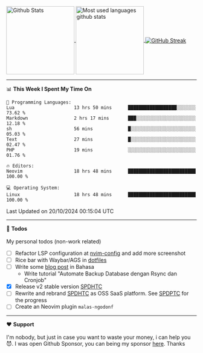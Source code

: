 <a href="https://github.com/anuraghazra/github-readme-stats">
  <img 
        height=180
        align="center" 
        src="https://github-readme-stats.vercel.app/api?username=rizkyilhampra&rank_icon=github&show_icons=true&theme=catppuccin_mocha&hide_border=true&include_all_commits=true&count_private=true&card_width=270" 
        alt="Github Stats" 
    />
</a>
<a href="https://github.com/anuraghazra/github-readme-stats">
  <img 
        height=180
        align="center" 
        src="https://github-readme-stats.vercel.app/api/top-langs/?username=rizkyilhampra&layout=compact&theme=catppuccin_mocha&hide_border=true&langs_count=8" 
        alt="Most used languages github stats" 
    />
</a>
<a href="https://git.io/streak-stats"><img src="https://streak-stats.demolab.com?user=rizkyilhampra&theme=catppuccin-mocha&hide_border=true" align="center" alt="GitHub Streak" /></a>

---

<!--START_SECTION:waka-->
📊 **This Week I Spent My Time On** 

```text
💬 Programming Languages: 
Lua                      13 hrs 50 mins      ██████████████████░░░░░░░   73.62 % 
Markdown                 2 hrs 17 mins       ███░░░░░░░░░░░░░░░░░░░░░░   12.18 % 
sh                       56 mins             █░░░░░░░░░░░░░░░░░░░░░░░░   05.03 % 
Text                     27 mins             █░░░░░░░░░░░░░░░░░░░░░░░░   02.47 % 
PHP                      19 mins             ░░░░░░░░░░░░░░░░░░░░░░░░░   01.76 % 

🔥 Editors: 
Neovim                   18 hrs 48 mins      █████████████████████████   100.00 % 

💻 Operating System: 
Linux                    18 hrs 48 mins      █████████████████████████   100.00 % 
```


 Last Updated on 20/10/2024 00:15:04 UTC
<!--END_SECTION:waka-->

---

📒 **Todos**
<br>
<br>
My personal todos (non-work related)
- [ ] Refactor LSP configuration at [nvim-config](https://github.com/rizkyilhampra/nvim-config) and add more screenshot
- [ ] Rice bar with Waybar/AGS in [dotfiles](https://github.com/rizkyilhampra/dotfilesv2)
- [ ] Write some [blog post](https://github.com/rizkyilhampra/rizkyilhampra.github.io) in Bahasa
  - Write tutorial "Automate Backup Database dengan Rsync dan Cronjob"
- [x] Release v2 stable version [SPDHTC](https://github.com/rizkyilhampra/spdhtc)
- [ ] Rewrite and rebrand [SPDHTC](https://github.com/rizkyilhampra/spdhtc) as OSS SaaS platform. See [SPDPTC](https://github.com/SPDPTC/SPDPTC) for the progress
- [ ] Create an Neovim plugin `malas-ngodonf`

---

♥️  **Support**
<br>
<br>
I'm nobody, but just in case you want to waste your money, i can help you 😈. I was open Github Sponsor, you can being my sponsor [here](https://github.com/sponsors/rizkyilhampra). Thanks
